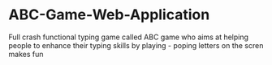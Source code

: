 # ABC-Game-Web-Application
Full crash functional typing game called ABC game who aims at helping people to enhance their typing skills by playing - poping letters on the scren makes fun 
